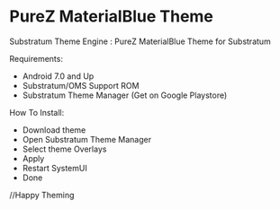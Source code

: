 # PureZ MaterialBlue Theme

Substratum Theme Engine : PureZ MaterialBlue Theme for Substratum

Requirements:
 - Android 7.0 and Up
 - Substratum/OMS Support ROM
 - Substratum Theme Manager (Get on Google Playstore)

 How To Install:
 - Download theme
 - Open Substratum Theme Manager
 - Select theme Overlays
 - Apply
 - Restart SystemUI
 - Done

 //Happy Theming
